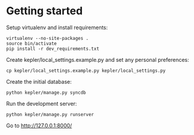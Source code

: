Getting started
===============

Setup virtualenv and install requirements:

    virtualenv --no-site-packages .
    source bin/activate
    pip install -r dev_requirements.txt

Create kepler/local_settings.example.py and set any personal preferences:

    cp kepler/local_settings.example.py kepler/local_settings.py

Create the initial database:

    python kepler/manage.py syncdb

Run the development server:

    python kepler/manage.py runserver

Go to http://127.0.0.1:8000/
